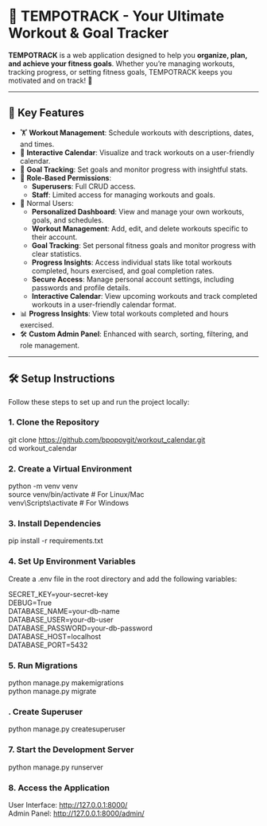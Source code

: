 # 🎯 **TEMPOTRACK** - Your Ultimate Workout & Goal Tracker  

**TEMPOTRACK** is a web application designed to help you **organize, plan, and achieve your fitness goals**. Whether you’re managing workouts, tracking progress, or setting fitness goals, TEMPOTRACK keeps you motivated and on track! 💪  

---

## 🚀 **Key Features**

- 🏋️ **Workout Management**: Schedule workouts with descriptions, dates, and times.  
- 📅 **Interactive Calendar**: Visualize and track workouts on a user-friendly calendar.  
- 🎯 **Goal Tracking**: Set goals and monitor progress with insightful stats.  
- 🔑 **Role-Based Permissions**:  
   - **Superusers**: Full CRUD access.  
   - **Staff**: Limited access for managing workouts and goals.  
- 👤 Normal Users:
  - **Personalized Dashboard**: View and manage your own workouts, goals, and schedules.
  - **Workout Management**: Add, edit, and delete workouts specific to their account.
  - **Goal Tracking**: Set personal fitness goals and monitor progress with clear statistics.
  - **Progress Insights**: Access individual stats like total workouts completed, hours exercised, and goal completion rates.
  - **Secure Access**: Manage personal account settings, including passwords and profile details.
  - **Interactive Calendar**: View upcoming workouts and track completed workouts in a user-friendly calendar format. 
- 📊 **Progress Insights**: View total workouts completed and hours exercised.  
- 🛠️ **Custom Admin Panel**: Enhanced with search, sorting, filtering, and role management.

---

## 🛠️ **Setup Instructions**

Follow these steps to set up and run the project locally:

### 1. Clone the Repository

git clone https://github.com/bpopovgit/workout_calendar.git<br>
cd workout_calendar<br>
### 2. Create a Virtual Environment

python -m venv venv<br>
source venv/bin/activate   # For Linux/Mac<br>
venv\Scripts\activate      # For Windows<br>

### 3. Install Dependencies

pip install -r requirements.txt

### 4. Set Up Environment Variables

Create a .env file in the root directory and add the following variables:<br>

SECRET_KEY=your-secret-key<br>
DEBUG=True<br>
DATABASE_NAME=your-db-name<br>
DATABASE_USER=your-db-user<br>
DATABASE_PASSWORD=your-db-password<br>
DATABASE_HOST=localhost<br>
DATABASE_PORT=5432<br>

### 5. Run Migrations

python manage.py makemigrations<br>
python manage.py migrate<br>

### . Create Superuser

python manage.py createsuperuser<br>

### 7. Start the Development Server

python manage.py runserver<br>

### 8. Access the Application

User Interface: http://127.0.0.1:8000/<br>
Admin Panel: http://127.0.0.1:8000/admin/<br>

